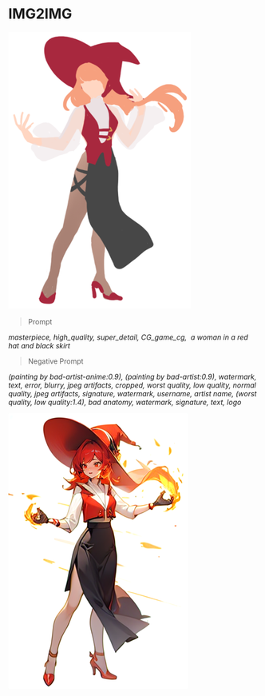 
# IMG2IMG



![image](
https://github.com/shingugitvr000/AI_Project_2025_01/blob/main/img2img/RedHat.png?raw=true)

>Prompt

*masterpiece, high_quality, super_detail, CG_game_cg,  a woman in a red hat and black skirt*

>Negative Prompt

*(painting by bad-artist-anime:0.9), (painting by bad-artist:0.9), watermark, text, error, blurry, jpeg artifacts, cropped, worst quality, low quality, normal quality, jpeg artifacts, signature, watermark, username, artist name, (worst quality, low quality:1.4), bad anatomy, watermark, signature, text, logo*

![image](https://github.com/shingugitvr000/AI_Project_2025_01/blob/main/img2img/00011-3985710198.png?raw=true)

